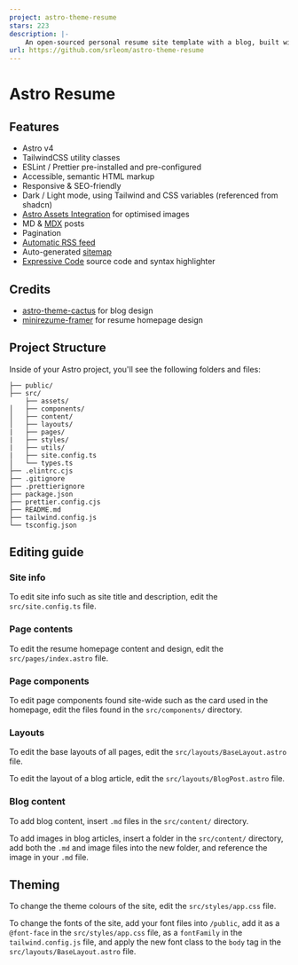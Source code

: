 ```yaml
---
project: astro-theme-resume
stars: 223
description: |-
    An open-sourced personal resume site template with a blog, built with Astro and Tailwind.
url: https://github.com/srleom/astro-theme-resume
---
```


# Astro Resume

## Features

- Astro v4
- TailwindCSS utility classes
- ESLint / Prettier pre-installed and pre-configured
- Accessible, semantic HTML markup
- Responsive & SEO-friendly
- Dark / Light mode, using Tailwind and CSS variables (referenced from shadcn)
- [Astro Assets Integration](https://docs.astro.build/en/guides/assets/) for optimised images
- MD & [MDX](https://docs.astro.build/en/guides/markdown-content/#mdx-only-features) posts
- Pagination
- [Automatic RSS feed](https://docs.astro.build/en/guides/rss)
- Auto-generated [sitemap](https://docs.astro.build/en/guides/integrations-guide/sitemap/)
- [Expressive Code](https://expressive-code.com/) source code and syntax highlighter

## Credits

- [astro-theme-cactus](https://github.com/chrismwilliams/astro-theme-cactus) for blog design
- [minirezume-framer](https://minirezume.framer.website/) for resume homepage design

## Project Structure

Inside of your Astro project, you'll see the following folders and files:

```text
├── public/
├── src/
    ├── assets/
│   ├── components/
│   ├── content/
│   ├── layouts/
|   ├── pages/
|   ├── styles/
|   ├── utils/
|   ├── site.config.ts
│   └── types.ts
├── .elintrc.cjs
├── .gitignore
├── .prettierignore
├── package.json
├── prettier.config.cjs
├── README.md
├── tailwind.config.js
└── tsconfig.json
```

## Editing guide

### Site info

To edit site info such as site title and description, edit the `src/site.config.ts` file.

### Page contents

To edit the resume homepage content and design, edit the `src/pages/index.astro` file.

### Page components

To edit page components found site-wide such as the card used in the homepage, edit the files found in the `src/components/` directory.

### Layouts

To edit the base layouts of all pages, edit the `src/layouts/BaseLayout.astro` file.

To edit the layout of a blog article, edit the `src/layouts/BlogPost.astro` file.

### Blog content

To add blog content, insert `.md` files in the `src/content/` directory.

To add images in blog articles, insert a folder in the `src/content/` directory, add both the `.md` and image files into the new folder, and reference the image in your `.md` file.

## Theming

To change the theme colours of the site, edit the `src/styles/app.css` file.

To change the fonts of the site, add your font files into `/public`, add it as a `@font-face` in the `src/styles/app.css` file, as a `fontFamily` in the `tailwind.config.js` file, and apply the new font class to the `body` tag in the `src/layouts/BaseLayout.astro` file.

